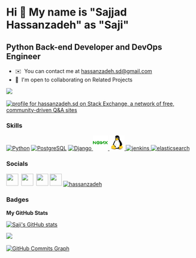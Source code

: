 Hi 👋 My name is "Sajjad Hassanzadeh" as "Saji"
=============================================

Python Back-end Developer and DevOps Engineer
-------------------------

* ✉️  You can contact me at [hassanzadeh.sd@gmail.com](mailto:hassanzadeh.sd)
* 🤝  I'm open to collaborating on Related Projects

<a href="https://www.twitter.com/hassanzadeh_sd" target="_blank" rel="noreferrer"><img
src="https://img.shields.io/twitter/follow/hassanzadeh_sd?logo=twitter&style=for-the-badge&color=0891b2&labelColor=1c1917"
/></a>

<a href="https://stackexchange.com/users/13200517"><img src="https://stackexchange.com/users/flair/13200517.png" width="208" height="58" alt="profile for hassanzadeh.sd on Stack Exchange, a network of free, community-driven Q&amp;A sites" title="profile for hassanzadeh.sd on Stack Exchange, a network of free, community-driven Q&amp;A sites"></a>

### Skills

<p align="left">
<a href="https://www.python.org/" target="_blank" rel="noreferrer"><img src="https://raw.githubusercontent.com/danielcranney/readme-generator/main/public/icons/skills/python-colored.svg" width="36" height="36" alt="Python" /></a>
<a href="https://www.postgresql.org/" target="_blank" rel="noreferrer"><img src="https://raw.githubusercontent.com/danielcranney/readme-generator/main/public/icons/skills/postgresql-colored.svg" width="36" height="36" alt="PostgreSQL" /></a>
<a href="https://www.djangoproject.com/" target="_blank" rel="noreferrer"><img src="https://raw.githubusercontent.com/danielcranney/readme-generator/main/public/icons/skills/django-colored.svg" width="36" height="36" alt="Django" /></a><a href="https://www.nginx.com" target="_blank" rel="noreferrer"> <img src="https://raw.githubusercontent.com/devicons/devicon/master/icons/nginx/nginx-original.svg" alt="nginx" width="40" height="40"/> </a><a href="https://www.linux.org/" target="_blank" rel="noreferrer"> <img src="https://raw.githubusercontent.com/devicons/devicon/master/icons/linux/linux-original.svg" alt="linux" width="40" height="40"/> </a><a href="https://www.jenkins.io" target="_blank" rel="noreferrer"> <img src="https://www.vectorlogo.zone/logos/jenkins/jenkins-icon.svg" alt="jenkins" width="40" height="40"/> </a></a> <a href="https://www.elastic.co" target="_blank" rel="noreferrer"> <img src="https://www.vectorlogo.zone/logos/elastic/elastic-icon.svg" alt="elasticsearch" width="40" height="40"/> </a>

</p>


### Socials

<p align="left"> <a href="https://www.github.com/hassanzadeh-sd" target="_blank" rel="noreferrer"><img src="https://raw.githubusercontent.com/danielcranney/readme-generator/main/public/icons/socials/github.svg" width="32" height="32" /></a>&nbsp; <a href="https://www.linkedin.com/in/hassanzadeh-sd" target="_blank" rel="noreferrer"><img src="https://raw.githubusercontent.com/danielcranney/readme-generator/main/public/icons/socials/linkedin.svg" width="32" height="32" /></a>&nbsp; <a href="https://stackoverflow.com/users/9533909/hassanzadeh-sd" target="_blank" rel="noreferrer"><img src="https://raw.githubusercontent.com/danielcranney/readme-generator/main/public/icons/socials/stackoverflow.svg" width="32" height="32" /></a>&nbsp;<a href="https://www.twitter.com/hassanzadeh_sd" target="_blank" rel="noreferrer"><img src="https://raw.githubusercontent.com/danielcranney/readme-generator/main/public/icons/socials/twitter.svg" width="32" height="32" /></a>&nbsp;<a href="https://medium.com/hassanzadeh.sd" target="blank"><img align="center" src="https://raw.githubusercontent.com/rahuldkjain/github-profile-readme-generator/master/src/images/icons/Social/medium.svg" alt="hassanzadeh" height="32" width="32" /></a>
</p>

### Badges

<b>My GitHub Stats</b>

<a href="http://www.github.com/hassanzadeh-sd"><img src="https://github-readme-stats.vercel.app/api?username=hassanzadeh-sd&show_icons=true&hide=stars,&count_private=true&title_color=0891b2&text_color=ffffff&icon_color=0891b2&bg_color=1c1917&hide_border=true&show_icons=true" alt="Saji's GitHub stats" /></a>

<a href="http://www.github.com/hassanzadeh-sd"><img src="https://github-readme-streak-stats.herokuapp.com/?user=hassanzadeh-sd&stroke=ffffff&background=1c1917&ring=0891b2&fire=0891b2&currStreakNum=ffffff&currStreakLabel=0891b2&sideNums=ffffff&sideLabels=ffffff&dates=ffffff&hide_border=true" /></a>

<a href="http://www.github.com/hassanzadeh-sd"><img src="https://activity-graph.herokuapp.com/graph?username=hassanzadeh-sd&bg_color=1c1917&color=ffffff&line=0891b2&point=ffffff&area_color=1c1917&area=true&hide_border=true&custom_title=GitHub%20Commits%20Graph" alt="GitHub Commits Graph" /></a>
